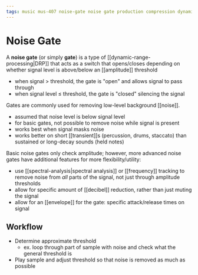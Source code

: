 ```yaml
---
tags: music mus-407 noise-gate noise gate production compression dynamics drp dynamic-range-processing
---
```


# Noise Gate

A **noise gate** (or simply **gate**) is a type of [[dynamic-range-processing|DRP]] that acts as a switch that opens/closes depending on whether signal level is above/below an [[amplitude]] threshold

- when signal $>$ threshold, the gate is "open" and allows signal to pass through
- when signal level $\leq$ threshold, the gate is "closed" silencing the signal

Gates are commonly used for removing low-level background [[noise]].

- assumed that noise level is below signal level
- for basic gates, not possible to remove noise while signal is present
- works best when signal masks noise
- works better on short [[transient]]s (percussion, drums, staccato) than sustained or long-decay sounds (held notes)

Basic noise gates only check amplitude; however, more advanced noise gates have additional features for more flexibility/utility:

- use [[spectral-analysis|spectral analysis]] or [[frequency]] tracking to remove noise from _all_ parts of the signal, not just through amplitude thresholds
- allow for specific amount of [[decibel]] reduction, rather than just muting the signal
- allow for an [[envelope]] for the gate: specific attack/release times on signal

## Workflow

- Determine approximate threshold
  - ex. loop through part of sample with noise and check what the general threshold is
- Play sample and adjust threshold so that noise is removed as much as possible
